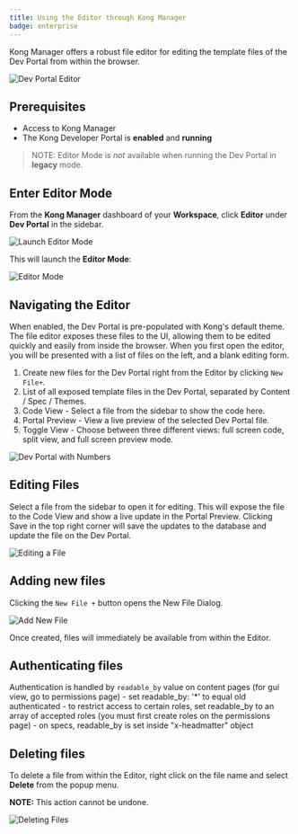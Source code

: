 ```yaml
---
title: Using the Editor through Kong Manager
badge: enterprise
---
```


Kong Manager offers a robust file editor for editing the template files of the Dev Portal from within the browser.

![Dev Portal Editor](https://doc-assets.konghq.com/1.3/dev-portal/editor/devportal-editor-homepage.png)

## Prerequisites

* Access to Kong Manager
* The Kong Developer Portal is **enabled** and **running**

>NOTE: Editor Mode is *not* available when running the Dev Portal in **legacy** mode.

## Enter Editor Mode

From the **Kong Manager** dashboard of your **Workspace**, click **Editor** under **Dev Portal** in the sidebar.

![Launch Editor Mode](https://doc-assets.konghq.com/1.3/dev-portal/editor/devportal-editor-sidebar-button.png)


This will launch the **Editor Mode**:

![Editor Mode](https://doc-assets.konghq.com/1.3/dev-portal/editor/devportal-editor-mode-launch.png)


## Navigating the Editor

When enabled, the Dev Portal is pre-populated with Kong's default theme. The file editor exposes these files to the UI, allowing them to be edited quickly and easily from inside the browser. When you first open the editor, you will be presented with a list of files on the left, and a blank editing form.

1. Create new files for the Dev Portal right from the Editor by clicking `New File+`.
2. List of all exposed template files in the Dev Portal, separated by Content / Spec / Themes.
3. Code View - Select a file from the sidebar to show the code here.
4. Portal Preview - View a live preview of the selected Dev Portal file.
5. Toggle View - Choose between three different views: full screen code, split view, and full screen preview mode.

![Dev Portal with Numbers](https://doc-assets.konghq.com/1.3/dev-portal/editor/devportal-editor-numbers.png)

## Editing Files

Select a file from the sidebar to open it for editing. This will expose the file to the Code View and show a live update in the Portal Preview. Clicking Save in the top right corner will save the updates to the database and update the file on the Dev Portal.

![Editing a File](https://doc-assets.konghq.com/1.3/dev-portal/editor/devportal-editor-edit-file.png)


## Adding new files

Clicking the `New File +` button opens the New File Dialog.

![Add New File](https://doc-assets.konghq.com/1.3/dev-portal/editor/devportal-editor-new-file.png)

Once created, files will immediately be available from within the Editor.


## Authenticating files

Authentication is handled by `readable_by` value on content pages (for gui view, go to permissions page)
    - set readable_by: '*' to equal old authenticated
    - to restrict access to certain roles, set readable_by to an array of accepted roles (you must first create roles on the permissions page)
    - on specs, readable_by is set inside "x-headmatter" object


## Deleting files

To delete a file from within the Editor, right click on the file name and select **Delete** from the popup menu.

**NOTE:** This action cannot be undone.

![Deleting Files](https://doc-assets.konghq.com/1.3/dev-portal/editor/devportal-editor-delete-file.png)
